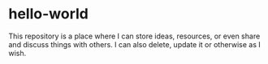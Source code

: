 # hello-world
This repository is a place where I can store ideas, resources, or even share and discuss things with others.
I can also delete, update it or otherwise as I wish.
